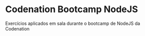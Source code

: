 # Codenation Bootcamp NodeJS

Exercícios aplicados em sala durante o bootcamp de NodeJS da Codenation
